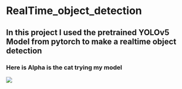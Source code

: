 # RealTime_object_detection

## In this project I used the pretrained YOLOv5 Model from pytorch to make a realtime object detection 


### Here is Alpha is the cat trying my model

![](alpha.gif)
